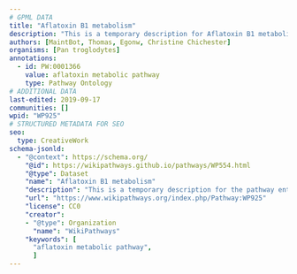 ```yaml
---
# GPML DATA
title: "Aflatoxin B1 metabolism"
description: "This is a temporary description for Aflatoxin B1 metabolism"
authors: [MaintBot, Thomas, Egonw, Christine Chichester]
organisms: [Pan troglodytes]
annotations:
  - id: PW:0001366
    value: aflatoxin metabolic pathway
    type: Pathway Ontology
# ADDITIONAL DATA
last-edited: 2019-09-17
communities: []
wpid: "WP925"
# STRUCTURED METADATA FOR SEO
seo:
  type: CreativeWork
schema-jsonld:
  - "@context": https://schema.org/
    "@id": https://wikipathways.github.io/pathways/WP554.html
    "@type": Dataset
    "name": "Aflatoxin B1 metabolism"
    "description": "This is a temporary description for the pathway entitled: Aflatoxin B1 metabolism"
    "url": "https://www.wikipathways.org/index.php/Pathway:WP925"
    "license": CC0
    "creator":
    - "@type": Organization
      "name": "WikiPathways"
    "keywords": [
      "aflatoxin metabolic pathway",
      ]
---
```


